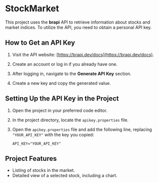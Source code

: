 # StockMarket

This project uses the **brapi** API to retrieve information about stocks and market indices. To utilize the API, you need to obtain a personal API key.

## How to Get an API Key

1. Visit the API website: [https://brapi.dev/docs](https://brapi.dev/docs).

2. Create an account or log in if you already have one.

3. After logging in, navigate to the **Generate API Key** section.

4. Create a new key and copy the generated value.

## Setting Up the API Key in the Project

1. Open the project in your preferred code editor.

2. In the project directory, locate the `apikey.properties` file.

3. Open the `apikey.properties` file and add the following line, replacing `"YOUR_API_KEY"` with the key you copied:

   ```properties
   API_KEY="YOUR_API_KEY"

## Project Features

- Listing of stocks in the market.
- Detailed view of a selected stock, including a chart.
